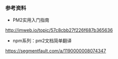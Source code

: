
### 参考资料

* PM2实用入门指南

http://imweb.io/topic/57c8cbb27f226f687b365636

* npm系列：pm2文档简单翻译

https://segmentfault.com/a/1190000008074347
